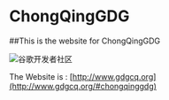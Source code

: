 # ChongQingGDG

##This is the website for ChongQingGDG 

![谷歌开发者社区](http://www.chinagdg.com/static/image/common/logo.png)

The Website is : [http://www.gdgcq.org](http://www.gdgcq.org/#chongqinggdg)
